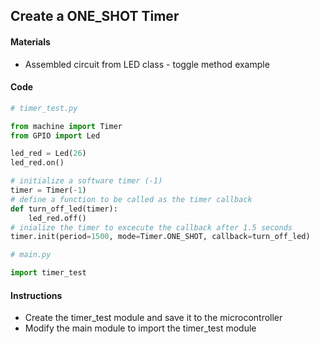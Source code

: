 ## Create a ONE_SHOT Timer

#### Materials
 - Assembled circuit from LED class - toggle method example

#### Code
```Python
# timer_test.py

from machine import Timer
from GPIO import Led

led_red = Led(26)
led_red.on()

# initialize a software timer (-1)
timer = Timer(-1)
# define a function to be called as the timer callback
def turn_off_led(timer):
    led_red.off()
# inialize the timer to excecute the callback after 1.5 seconds
timer.init(period=1500, mode=Timer.ONE_SHOT, callback=turn_off_led)
```
```Python
# main.py

import timer_test
```
#### Instructions
 - Create the timer_test module and save it to the microcontroller
 - Modify the main module to import the timer_test module
